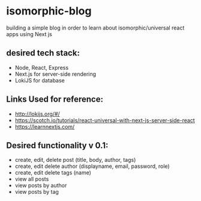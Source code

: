 # isomorphic-blog
building a simple blog in order to learn about isomorphic/universal react apps using Next js

## desired tech stack:
 * Node, React, Express
 * Next.js for server-side rendering
 * LokiJS for database
 
## Links Used for reference:
  * http://lokijs.org/#/
  * https://scotch.io/tutorials/react-universal-with-next-js-server-side-react
  * https://learnnextjs.com/
  
## Desired functionality v 0.1:
   * create, edit, delete post (title, body, author, tags)
   * create, edit delete author (displayname, email, password, role)
   * create, edit delete tags (name)
   * view all posts
   * view posts by author
   * view posts by tag
